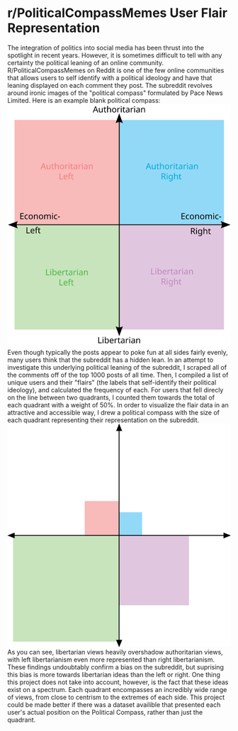 # r/PoliticalCompassMemes User Flair Representation
The integration of politics into social media has been thrust into the spotlight in recent years. However, it is sometimes difficult to tell with any certainty the political leaning of an online community. R/PoliticalCompassMemes on Reddit is one of the few online communities that allows users to self identify with a political ideology and have that leaning displayed on each comment they post. The subreddit revolves around ironic images of the "political compass" formulated by Pace News Limited. Here is an example blank political compass:
![Political Compass](Political_chart.svg)
\
Even though typically the posts appear to poke fun at all sides fairly evenly, many users think that the subreddit has a hidden lean. In an attempt to investigate this underlying political leaning of the subreddit, I scraped all of the comments off of the top 1000 posts of all time. Then, I compiled a list of unique users and their "flairs" (the labels that self-identify their political ideology), and calculated the frequency of each. For users that fell direcly on the line between two quadrants, I counted them towards the total of each quadrant with a weight of 50%. In order to visualize the flair data in an attractive and accessible way, I drew a political compass with the size of each quadrant representing their representation on the subreddit.
![Political Compass Representation](pcmrepresentation.png)
As you can see, libertarian views heavily overshadow authoritarian views, with left libertarianism even more represented than right libertarianism. These findings undoubtably confirm a bias on the subreddit, but suprising this bias is more towards libertarian ideas than the left or right. One thing this project does not take into account, however, is the fact that these ideas exist on a spectrum. Each quadrant encompasses an incredibly wide range of views, from close to centrism to the extremes of each side. This project could be made better if there was a dataset availible that presented each user's actual position on the Political Compass, rather than just the quadrant.
